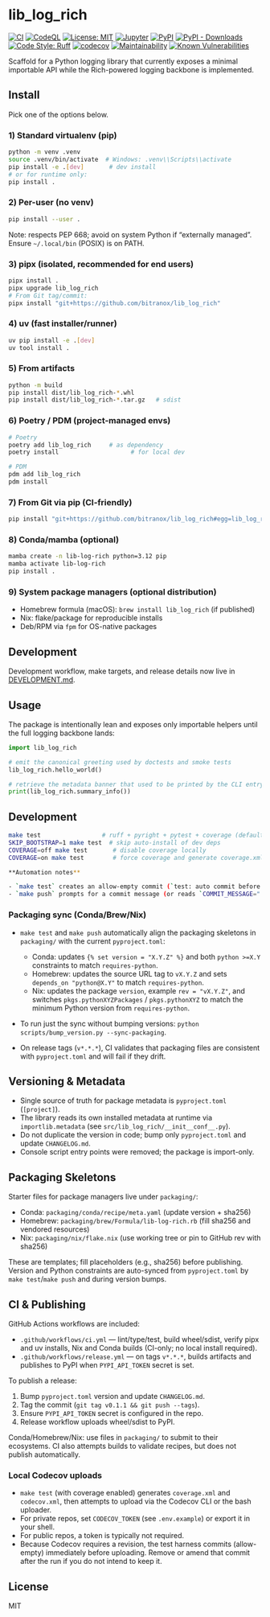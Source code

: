 # lib_log_rich

<!-- Badges -->
[![CI](https://github.com/bitranox/lib_log_rich/actions/workflows/ci.yml/badge.svg)](https://github.com/bitranox/lib_log_rich/actions/workflows/ci.yml)
[![CodeQL](https://github.com/bitranox/lib_log_rich/actions/workflows/codeql.yml/badge.svg)](https://github.com/bitranox/lib_log_rich/actions/workflows/codeql.yml)
[![License: MIT](https://img.shields.io/badge/License-MIT-yellow.svg)](LICENSE)
[![Jupyter](https://img.shields.io/badge/Jupyter-Launch-orange?logo=jupyter)](https://mybinder.org/v2/gh/bitranox/lib_log_rich/HEAD?labpath=notebooks%2FQuickstart.ipynb)
[![PyPI](https://img.shields.io/pypi/v/lib_log_rich.svg)](https://pypi.org/project/lib_log_rich/)
[![PyPI - Downloads](https://img.shields.io/pypi/dm/lib_log_rich.svg)](https://pypi.org/project/lib_log_rich/)
[![Code Style: Ruff](https://img.shields.io/badge/Code%20Style-Ruff-46A3FF?logo=ruff&labelColor=000)](https://docs.astral.sh/ruff/)
[![codecov](https://codecov.io/gh/bitranox/lib_log_rich/graph/badge.svg?token=UFBaUDIgRk)](https://codecov.io/gh/bitranox/lib_log_rich)
[![Maintainability](https://qlty.sh/badges/041ba2c1-37d6-40bb-85a0-ec5a8a0aca0c/maintainability.svg)](https://qlty.sh/gh/bitranox/projects/lib_log_rich)
[![Known Vulnerabilities](https://snyk.io/test/github/bitranox/lib_log_rich/badge.svg)](https://snyk.io/test/github/bitranox/lib_log_rich)

Scaffold for a Python logging library that currently exposes a minimal
importable API while the Rich-powered logging backbone is implemented.

## Install

Pick one of the options below.

### 1) Standard virtualenv (pip)

```bash
python -m venv .venv
source .venv/bin/activate  # Windows: .venv\\Scripts\\activate
pip install -e .[dev]       # dev install
# or for runtime only:
pip install .
```

### 2) Per-user (no venv)

```bash
pip install --user .
```

Note: respects PEP 668; avoid on system Python if “externally managed”. Ensure `~/.local/bin` (POSIX) is on PATH.

### 3) pipx (isolated, recommended for end users)

```bash
pipx install .
pipx upgrade lib_log_rich
# From Git tag/commit:
pipx install "git+https://github.com/bitranox/lib_log_rich"
```

### 4) uv (fast installer/runner)

```bash
uv pip install -e .[dev]
uv tool install .
```

### 5) From artifacts

```bash
python -m build
pip install dist/lib_log_rich-*.whl
pip install dist/lib_log_rich-*.tar.gz   # sdist
```

### 6) Poetry / PDM (project-managed envs)

```bash
# Poetry
poetry add lib_log_rich     # as dependency
poetry install                    # for local dev

# PDM
pdm add lib_log_rich
pdm install
```

### 7) From Git via pip (CI-friendly)

```bash
pip install "git+https://github.com/bitranox/lib_log_rich#egg=lib_log_rich"
```

### 8) Conda/mamba (optional)

```bash
mamba create -n lib-log-rich python=3.12 pip
mamba activate lib-log-rich
pip install .
```

### 9) System package managers (optional distribution)

- Homebrew formula (macOS): `brew install lib_log_rich` (if published)
- Nix: flake/package for reproducible installs
- Deb/RPM via `fpm` for OS-native packages

## Development

Development workflow, make targets, and release details now live in [DEVELOPMENT.md](DEVELOPMENT.md).

## Usage

The package is intentionally lean and exposes only importable helpers until the
full logging backbone lands:

```python
import lib_log_rich

# emit the canonical greeting used by doctests and smoke tests
lib_log_rich.hello_world()

# retrieve the metadata banner that used to be printed by the CLI entry point
print(lib_log_rich.summary_info())
```


## Development

```bash
make test                 # ruff + pyright + pytest + coverage (default ON)
SKIP_BOOTSTRAP=1 make test  # skip auto-install of dev deps
COVERAGE=off make test       # disable coverage locally
COVERAGE=on make test        # force coverage and generate coverage.xml/codecov.xml

**Automation notes**

- `make test` creates an allow-empty commit (`test: auto commit before Codecov upload`) just before uploading coverage so Codecov receives a concrete revision. If you do not want to keep that commit, run `git reset --soft HEAD~1` or `git commit --amend` once the upload finishes.
- `make push` prompts for a commit message (or reads `COMMIT_MESSAGE="..."`) and always pushes, creating an empty commit when there are no staged changes. The Textual menu (`make menu → push`) shows the same prompt via an input field.
```

### Packaging sync (Conda/Brew/Nix)

- `make test` and `make push` automatically align the packaging skeletons in `packaging/` with the current `pyproject.toml`:
  - Conda: updates `{% set version = "X.Y.Z" %}` and both `python >=X.Y` constraints to match `requires-python`.
  - Homebrew: updates the source URL tag to `vX.Y.Z` and sets `depends_on "python@X.Y"` to match `requires-python`.
  - Nix: updates the package `version`, example `rev = "vX.Y.Z"`, and switches `pkgs.pythonXYZPackages` / `pkgs.pythonXYZ` to match the minimum Python version from `requires-python`.

- To run just the sync without bumping versions: `python scripts/bump_version.py --sync-packaging`.

- On release tags (`v*.*.*`), CI validates that packaging files are consistent with `pyproject.toml` and will fail if they drift.

## Versioning & Metadata

- Single source of truth for package metadata is `pyproject.toml` (`[project]`).
- The library reads its own installed metadata at runtime via `importlib.metadata` (see `src/lib_log_rich/__init__conf__.py`).
- Do not duplicate the version in code; bump only `pyproject.toml` and update `CHANGELOG.md`.
- Console script entry points were removed; the package is import-only.

## Packaging Skeletons

Starter files for package managers live under `packaging/`:

- Conda: `packaging/conda/recipe/meta.yaml` (update version + sha256)
- Homebrew: `packaging/brew/Formula/lib-log-rich.rb` (fill sha256 and vendored resources)
- Nix: `packaging/nix/flake.nix` (use working tree or pin to GitHub rev with sha256)

These are templates; fill placeholders (e.g., sha256) before publishing. Version and Python constraints are auto-synced from `pyproject.toml` by `make test`/`make push` and during version bumps.

## CI & Publishing

GitHub Actions workflows are included:

- `.github/workflows/ci.yml` — lint/type/test, build wheel/sdist, verify pipx and uv installs, Nix and Conda builds (CI-only; no local install required).
- `.github/workflows/release.yml` — on tags `v*.*.*`, builds artifacts and publishes to PyPI when `PYPI_API_TOKEN` secret is set.

To publish a release:
1. Bump `pyproject.toml` version and update `CHANGELOG.md`.
2. Tag the commit (`git tag v0.1.1 && git push --tags`).
3. Ensure `PYPI_API_TOKEN` secret is configured in the repo.
4. Release workflow uploads wheel/sdist to PyPI.

Conda/Homebrew/Nix: use files in `packaging/` to submit to their ecosystems. CI also attempts builds to validate recipes, but does not publish automatically.

### Local Codecov uploads

- `make test` (with coverage enabled) generates `coverage.xml` and `codecov.xml`, then attempts to upload via the Codecov CLI or the bash uploader.
- For private repos, set `CODECOV_TOKEN` (see `.env.example`) or export it in your shell.
- For public repos, a token is typically not required.
- Because Codecov requires a revision, the test harness commits (allow-empty) immediately before uploading. Remove or amend that commit after the run if you do not intend to keep it.

## License

MIT
